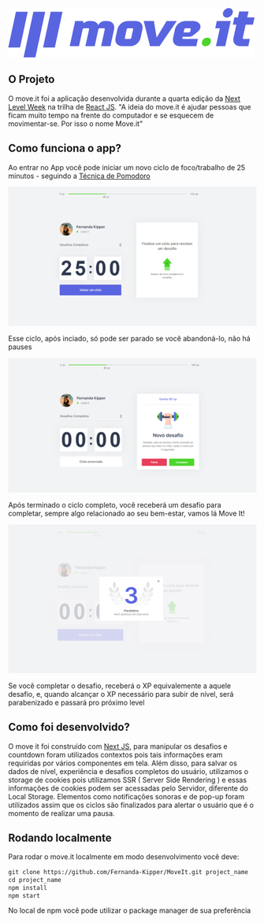 <img src="/public/logo-full.svg" alt="Logo">

## O Projeto

O move.it foi a aplicação desenvolvida durante a quarta edição da [Next Level Week](https://rocketseat.com.br/) na trilha de [React JS](https://pt-br.reactjs.org/).
"A ideia do move.it é ajudar pessoas que ficam muito tempo na frente do computador e se esquecem de movimentar-se. Por isso o nome Move.it"

## Como funciona o app?

Ao entrar no App você pode iniciar um novo ciclo de foco/trabalho de 25 minutos - seguindo a [Técnica de Pomodoro](https://pt.wikipedia.org/wiki/T%C3%A9cnica_pomodoro)

<img src="/public/screenshots/main.png" alt="Página inicial">

Esse ciclo, após inciado, só pode ser parado se você abandoná-lo, não há pauses

<img src="/public/screenshots/challenge.png" alt="Novo Desafio">

Após terminado o ciclo completo, você receberá um desafio para completar, sempre algo relacionado ao seu bem-estar, vamos lá Move It!

<img src="/public/screenshots/congrats.png" alt="Párabéns">

Se você completar o desafio, receberá o XP equivalemente a aquele desafio, e, quando alcançar o XP necessário para subir de nível, será parabenizado e passará pro próximo level

## Como foi desenvolvido?

O move it foi construído com [Next JS](https://nextjs.org/), para manipular os desafios e countdown foram utilizados contextos pois tais informações eram requiridas por vários componentes em tela. 
Além disso, para salvar os dados de nível, experiência e desafios completos do usuário, utilizamos o storage de cookies pois utilizamos SSR ( Server Side Rendering ) e essas informações de cookies podem ser acessadas pelo Servidor, diferente do Local Storage. 
Elementos como notificações sonoras e de pop-up foram utilizados assim que os ciclos são finalizados para alertar o usuário que é o momento de realizar uma pausa.

## Rodando localmente

Para rodar o move.it localmente em modo desenvolvimento você deve:

```
git clone https://github.com/Fernanda-Kipper/MoveIt.git project_name
cd project_name
npm install
npm start
```

No local de npm você pode utilizar o package manager de sua preferência
